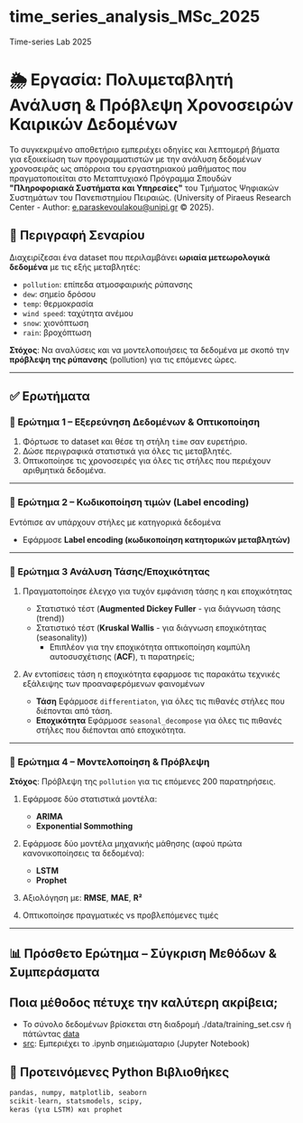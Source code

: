# time_series_analysis_MSc_2025
Time-series Lab 2025


# 🌦️ Εργασία: Πολυμεταβλητή Ανάλυση & Πρόβλεψη Χρονοσειρών Καιρικών Δεδομένων


Το συγκεκριμένο αποθετήριο εμπεριέχει οδηγίες και λεπτομερή βήματα για εξοικείωση των προγραμματιστών με την ανάλυση δεδομένων χρονοσειράς ως απόρροια του εργαστηριακού μαθήματος που πραγματοποιείται στο Μεταπτυχιακό Πρόγραμμα Σπουδών **"Πληροφοριακά Συστήματα και Υπηρεσίες"** του Τμήματος Ψηφιακών Συστημάτων του Πανεπιστημίου Πειραιώς.
 (University of Piraeus Research Center - Author: e.paraskevoulakou@unipi.gr © 2025).

## 📘 Περιγραφή Σεναρίου

Διαχειρίζεσαι ένα dataset που περιλαμβάνει **ωριαία μετεωρολογικά δεδομένα** με τις εξής μεταβλητές:

- `pollution`: επίπεδα ατμοσφαιρικής ρύπανσης
- `dew`: σημείο δρόσου
- `temp`: θερμοκρασία
- `wind speed`: ταχύτητα ανέμου
- `snow`: χιονόπτωση
- `rain`: βροχόπτωση

**Στόχος**: Να αναλύσεις και να μοντελοποιήσεις τα δεδομένα με σκοπό την **πρόβλεψη της ρύπανσης** (pollution) για τις επόμενες ώρες.

---

## ✅ Ερωτήματα

### 🔹 Ερώτημα 1 – Εξερεύνηση Δεδομένων & Οπτικοποίηση

1. Φόρτωσε το dataset και θέσε τη στήλη `time` σαν ευρετήριο.
2. Δώσε περιγραφικά στατιστικά για όλες τις μεταβλητές.
3. Οπτικοποίησε τις χρονοσειρές για όλες τις στήλες που περιέχουν αριθμητικά δεδομένα.

---

### 🔹 Ερώτημα 2 – Κωδικοποίηση τιμών (Label encoding)

Εντόπισε αν υπάρχουν στήλες με κατηγορικά δεδομένα
   - Εφάρμοσε **Label encoding (κωδικοποίηση κατητορικών μεταβλητών)**

---

### 🔹 Ερώτημα 3 Ανάλυση Τάσης/Εποχικότητας

1. Πραγματοποίησε έλεγχο για τυχόν εμφάνιση τάσης η και εποχικότητας
   - Στατιστικό τέστ (**Augmented Dickey Fuller** - για διάγνωση τάσης (trend))
   - Στατιστικό τέστ (**Kruskal Wallis** - για διάγνωση εποχικότητας (seasonality))
      -  Επιπλέον για την εποχικότητα οπτικοποίηση καμπύλη αυτοσυσχέτισης (**ACF**), τι παρατηρείς; 


2. Αν εντοπίσεις τάση η εποχικότητα εφαρμοσε τις παρακάτω τεχνικές εξάλειψης των προαναφερόμενων φαινομένων
   - **Τάση**
       Εφάρμοσε `differentiaton`, για όλες τις πιθανές στήλες που διέπονται από τάση.
   - **Εποχικότητα**
       Εφάρμοσε `seasonal_decompose` για όλες τις πιθανές στήλες που διέπονται από εποχικότητα.

---

### 🔹 Ερώτημα 4 – Μοντελοποίηση & Πρόβλεψη

**Στόχος**: Πρόβλεψη της `pollution` για τις επόμενες 200 παρατηρήσεις.

1. Εφάρμοσε δύο στατιστικά μοντέλα:
   - **ARIMA**
   - **Exponential Sommothing**
2. Εφάρμοσε δύο μοντέλα μηχανικής μάθησης (αφού πρώτα κανονικοποίησεις τα δεδομένα):
   - **LSTM**
   - **Prophet**

3. Αξιολόγηση με: **RMSE**, **MAE**, **R²**
4. Οπτικοποίησε πραγματικές vs προβλεπόμενες τιμές

---
## 📊 Πρόσθετο Ερώτημα – Σύγκριση Μεθόδων & Συμπεράσματα
Ποια μέθοδος πέτυχε την καλύτερη ακρίβεια;
---

 - Το σύνολο δεδομένων βρίσκεται στη διαδρομή ./data/training_set.csv ή πάτώντας [data](data)
 - [src](src): Εμπεριέχει το .ipynb σημειώματαριο (Jupyter Notebook) 

## 🧰 Προτεινόμενες Python Βιβλιοθήκες

```python
pandas, numpy, matplotlib, seaborn
scikit-learn, statsmodels, scipy, 
keras (για LSTM) και prophet


